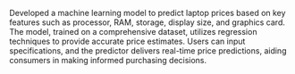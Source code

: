Developed a machine learning model to predict laptop prices based on key features such as processor, RAM, storage, display size, and graphics card. The model, trained on a comprehensive dataset, utilizes regression techniques to provide accurate price estimates. Users can input specifications, and the predictor delivers real-time price predictions, aiding consumers in making informed purchasing decisions.
